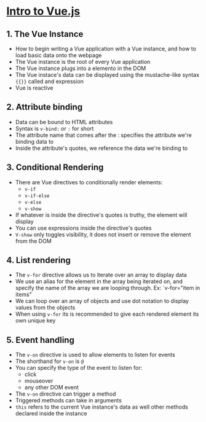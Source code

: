 # [Intro to Vue.js](https://www.vuemastery.com/courses/intro-to-vue-js/vue-instance/)

## 1. The Vue Instance

* How to begin writing a Vue application with a Vue instance, and how to load basic data onto the webpage
* The Vue instance is the root of every Vue application
* The Vue instance plugs into a elemento in the DOM
* The Vue instace's data can be displayed using the mustache-like syntax `{{}}` called and expression
* Vue is reactive

## 2. Attribute binding

* Data can be bound to HTML attributes
* Syntax is `v-bind:` or `:` for short
* The attribute name that comes after the : specifies the attribute we're binding data to
* Inside the attribute's quotes, we reference the data we're binding to

## 3. Conditional Rendering
* There are Vue directives to conditionally render elements:
    * `v-if`
    * `v-if-else`
    * `v-else`
    * `v-show`
* If whatever is inside the directive's quotes is truthy, the element will display
* You can use expressions inside the directive's quotes
* `V-show` only toggles visibility, it does not insert or remove the element from the DOM

## 4. List rendering
* The `v-for` directive allows us to iterate over an array to display data
* We use an alias for the element in the array being iterated on, and specify the name of the array we are looping through. Ex: `v-for="item in items"
* We can loop over an array of objects and use dot notation to display values from the objects
* When using `v-for` its is recommended to give each rendered element its own unique key

## 5. Event handling
* The `v-on` directive is used to allow elements to listen for events
* The shorthand for `v-on` is `@`
* You can specify the type of the event to listen for:
    * click
    * mouseover
    * any other DOM event
* The `v-on` directive can trigger a method
* Triggered methods can take in arguments
* `this` refers to the current Vue instance's data as well other methods declared inside the instance